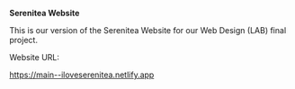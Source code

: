 **Serenitea Website**

This is our version of the Serenitea Website for our Web Design (LAB) final project.

Website URL:

https://main--iloveserenitea.netlify.app

